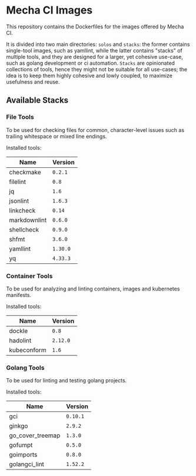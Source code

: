 # Mecha CI Images

This repository contains the Dockerfiles for the images offered by Mecha CI.

It is divided into two main directories: `solos` and `stacks`: the former contains single-tool images, such as yamllint, while the latter contains "stacks" of multiple tools, and they are designed for a larger, yet cohesive use-case, such as golang development or ci automation.
`Stacks` are opinionated collections of tools, hence they might not be suitable for all use-cases; the idea is to keep them highly cohesive and lowly coupled, to maximize usefulness and reuse.

## Available Stacks

### File Tools

To be used for checking files for common, character-level issues such as trailing whitespace or mixed line endings.

Installed tools:

|     Name     | Version  |
|--------------|----------|
| checkmake    | `0.2.1`  |
| filelint     | `0.8`    |
| jq           | `1.6`    |
| jsonlint     | `1.6.3`  |
| linkcheck    | `0.14`   |
| markdownlint | `0.6.0`  |
| shellcheck   | `0.9.0`  |
| shfmt        | `3.6.0`  |
| yamllint     | `1.30.0` |
| yq           | `4.33.3` |

### Container Tools

To be used for analyzing and linting containers, images and kubernetes manifests.

Installed tools:

|     Name     | Version  |
|--------------|----------|
| dockle       | `0.8`    |
| hadolint     | `2.12.0` |
| kubeconform  | `1.6`    |

### Golang Tools

To be used for linting and testing golang projects.

Installed tools:

|       Name       | Version  |
|------------------|----------|
| gci              | `0.10.1` |
| ginkgo           | `2.9.2`  |
| go_cover_treemap | `1.3.0`  |
| gofumpt          | `0.5.0`  |
| goimports        | `0.8.0`  |
| golangci_lint    | `1.52.2` |
